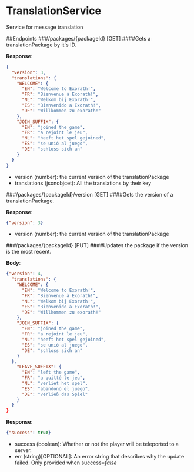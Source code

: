 # TranslationService
Service for message translation

##Endpoints
###/packages/{packageId} [GET]
####Gets a translationPackage by it's ID.

**Response**:
```json
{ 
  "version": 3,
  "translations": {
    "WELCOME": {
      "EN": "Welcome to Exorath!",
      "FR": "Bienvenue à Exorath!",
      "NL": "Welkom bij Exorath!",
      "ES": "Bienvenido a Exorath!",
      "DE": "Willkommen zu exorath!"
    },
    "JOIN_SUFFIX": {
      "EN": "joined the game",
      "FR": "a rejoint le jeu",
      "NL": "heeft het spel gejoined",
      "ES": "se unió al juego",
      "DE": "schloss sich an"
    }
  }
}
```
- version (number): the current version of the translationPackage
- translations (jsonobjcet): All the translations by their key

###/packages/{packageId}/version [GET]
####Gets the version of a translationPackage.

**Response**:
```json
{"version": 3}
```
- version (number): the current version of the translationPackage

###/packages/{packageId} [PUT]
####Updates the package if the version is the most recent.

**Body**:
```json
{"version": 4,
  "translations": {
    "WELCOME": {
      "EN": "Welcome to Exorath!",
      "FR": "Bienvenue à Exorath!",
      "NL": "Welkom bij Exorath!",
      "ES": "Bienvenido a Exorath!",
      "DE": "Willkommen zu exorath!"
    },
    "JOIN_SUFFIX": {
      "EN": "joined the game",
      "FR": "a rejoint le jeu",
      "NL": "heeft het spel gejoined",
      "ES": "se unió al juego",
      "DE": "schloss sich an"
    }
  },
    "LEAVE_SUFFIX": {
      "EN": "left the game",
      "FR": "a quitté le jeu",
      "NL": "verliet het spel",
      "ES": "abandonó el juego",
      "DE": "verließ das Spiel"
    }
  }
}
```

**Response**:
```json
{"success": true}
```
- success (boolean): Whether or not the player will be teleported to a server.
- err (string)[OPTIONAL]: An error string that describes why the update failed. Only provided when success=*false*
